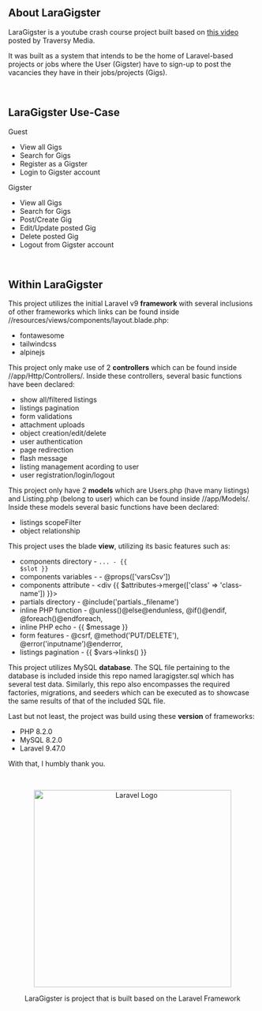 ## About LaraGigster

LaraGigster is a youtube crash course project built based on [this video](https://www.youtube.com/watch?v=MYyJ4PuL4pY) posted by Traversy Media. 

It was built as a system that intends to be the home of Laravel-based projects or jobs where the User (Gigster) have to sign-up to post the vacancies they have in their jobs/projects (Gigs).

<br>

## LaraGigster Use-Case

Guest
- View all Gigs
- Search for Gigs
- Register as a Gigster
- Login to Gigster account

Gigster
- View all Gigs
- Search for Gigs
- Post/Create Gig
- Edit/Update posted Gig
- Delete posted Gig
- Logout from Gigster account

<br>

## Within LaraGigster

This project utilizes the initial Laravel v9 **framework** with several inclusions of other frameworks which links can be found inside //resources/views/components/layout.blade.php:
- fontawesome
- tailwindcss
- alpinejs

This project only make use of 2 **controllers** which can be found inside //app/Http/Controllers/. Inside these controllers, several basic functions have been declared:
- show all/filtered listings
- listings pagination
- form validations
- attachment uploads
- object creation/edit/delete
- user authentication
- page redirection
- flash message
- listing management acording to user
- user registration/login/logout

This project only have 2 **models** which are Users.php (have many listings) and Listing.php (belong to user) which can be found inside //app/Models/. Inside these models several basic functions have been declared:
- listings scopeFilter
- object relationship

This project uses the blade **view**, utilizing its basic features such as:
- components directory  - <code><x-component>...</x-component> - {{ $slot }}</code>
- components variables  - <x-component :varsCsv="$vars->var" /> - @props(['varsCsv'])
- components attribute  - <div {{ $attributes->merge(['class' => 'class-name']) }}>
- partials directory    - @include('partials._filename')
- inline PHP function   - @unless()@else@endunless, @if()@endif, @foreach()@endforeach, 
- inline PHP echo       - {{ $message }}
- form features         - @csrf, @method('PUT/DELETE'), @error('inputname')@enderror, 
- listings pagination   - {{ $vars->links() }}

This project utilizes MySQL **database**. The SQL file pertaining to the database is included inside this repo named laragigster.sql which has several test data. Similarly, this repo also encompasses the required factories, migrations, and seeders which can be executed as to showcase the same results of that of the included SQL file.

Last but not least, the project was build using these **version** of frameworks:
- PHP 8.2.0
- MySQL 8.2.0
- Laravel 9.47.0

With that, I humbly thank you.

<br>

<p align="center"><a href="https://laravel.com" target="_blank"><img src="https://raw.githubusercontent.com/laravel/art/master/logo-lockup/5%20SVG/2%20CMYK/1%20Full%20Color/laravel-logolockup-cmyk-red.svg" width="400" alt="Laravel Logo"></a></p>

<p align="center">
LaraGigster is project that is built based on the Laravel Framework
</p>
